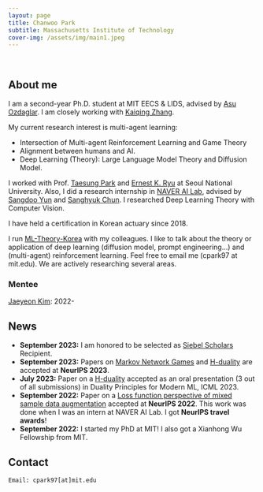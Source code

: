 ```yaml
---
layout: page
title: Chanwoo Park
subtitle: Massachusetts Institute of Technology
cover-img: /assets/img/main1.jpeg
---
```


<br/>

## About me


I am a second-year Ph.D. student at MIT EECS & LIDS, advised by [Asu Ozdaglar](https://asu.mit.edu/). I am closely working with [Kaiqing Zhang](https://kzhang66.github.io/).

My current research interest is multi-agent learning:
* Intersection of Multi-agent Reinforcement Learning and Game Theory
* Alignment between humans and AI. 
* Deep Learning (Theory): Large Language Model Theory and Diffusion Model.
  
I worked with Prof. [Taesung Park](http://bibs.snu.ac.kr/) and [Ernest K. Ryu](http://www.math.snu.ac.kr/~ernestryu/) at Seoul National University. Also, I did a research internship in [NAVER AI Lab](https://clova.ai/ko/research/research-area-detail.html?id=0), advised by [Sangdoo Yun](https://sangdooyun.github.io/) and [Sanghyuk Chun](https://sanghyukchun.github.io/home/). I researched Deep Learning Theory with Computer Vision. 

I have held a certification in Korean actuary since 2018.

I run [ML-Theory-Korea](https://mltheory-korea.github.io/) with my colleagues. I like to talk about the theory or application of deep learning (diffusion model, prompt engineering...) and (multi-agent) reinforcement learning. Feel free to email me (cpark97 at mit.edu). We are actively researching several areas.

### Mentee
[Jaeyeon Kim](https://sites.google.com/snu.ac.kr/jaeyeonkim): 2022-


## News
* **September 2023:** I am honored to be selected as [Siebel Scholars](https://www.businesswire.com/news/home/20230919861208/en/Siebel-Scholars-Foundation-Announces-Class-of-2024) Recipient.
* **September 2023:** Papers on [Markov Network Games](https://arxiv.org/abs/2307.09470) and [H-duality](https://arxiv.org/abs/2305.06628) are accepted at **NeurIPS 2023**. 
* **July 2023:** Paper on a [H-duality](https://arxiv.org/abs/2305.06628) accepted as an oral presentation (3 out of all submissions) in Duality Principles for Modern ML, ICML 2023.
* **September 2022:** Paper on a [Loss function perspective of mixed sample data augmentation](https://arxiv.org/abs/2208.09913) accepted at **NeurIPS 2022**. This work was done when I was an intern at NAVER AI Lab. I got **NeurIPS travel awards**!
* **September 2022:** I started my PhD at MIT! I also got a Xianhong Wu Fellowship from MIT.   





## Contact

```
Email: cpark97[at]mit.edu
```
